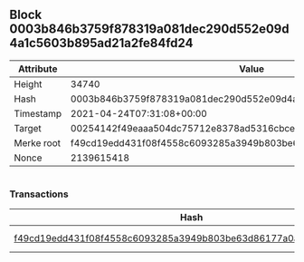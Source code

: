 ## Block 0003b846b3759f878319a081dec290d552e09d4a1c5603b895ad21a2fe84fd24

Attribute | Value
--- | ---
Height | 34740
Hash | 0003b846b3759f878319a081dec290d552e09d4a1c5603b895ad21a2fe84fd24
Timestamp | 2021-04-24T07:31:08+00:00
Target | 00254142f49eaaa504dc75712e8378ad5316cbcead634704b3734b6271167cc4
Merke root | f49cd19edd431f08f4558c6093285a3949b803be63d86177a0a24394f05def34
Nonce | 2139615418

```

```

### Transactions

Hash | Amount
--- | ---
[f49cd19edd431f08f4558c6093285a3949b803be63d86177a0a24394f05def34](f49cd19edd431f08f4558c6093285a3949b803be63d86177a0a24394f05def34.md) | 10.00000000 SKEPTI 
